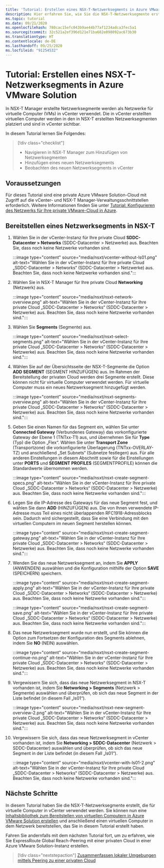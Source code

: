 ```yaml
---
title: 'Tutorial: Erstellen eines NSX-T-Netzwerksegments in Azure VMware Solution'
description: Hier erfahren Sie, wie Sie die NSX-T-Netzwerksegmente erstellen, die für virtuelle Computer in vCenter verwendet werden.
ms.topic: tutorial
ms.date: 09/21/2020
ms.openlocfilehash: 780cac15efc043b9ae44b77af1234adca3fec5a1
ms.sourcegitcommit: 32c521a2ef396d121e71ba682e098092ac673b30
ms.translationtype: HT
ms.contentlocale: de-DE
ms.lasthandoff: 09/25/2020
ms.locfileid: "91254532"
---
```

# <a name="tutorial-create-an-nsx-t-network-segment-in-azure-vmware-solution"></a>Tutorial: Erstellen eines NSX-T-Netzwerksegments in Azure VMware Solution

In NSX-T Manager erstellte Netzwerksegmente werden als Netzwerke für virtuelle Computer (VMs) in vCenter verwendet. Die in vCenter erstellten virtuellen Computer werden in den in NSX-T erstellten Netzwerksegmenten platziert und sind in vCenter sichtbar.

In diesem Tutorial lernen Sie Folgendes:

> [!div class="checklist"]
> * Navigieren in NSX-T Manager zum Hinzufügen von Netzwerksegmenten
> * Hinzufügen eines neuen Netzwerksegments
> * Beobachten des neuen Netzwerksegments in vCenter

## <a name="prerequisites"></a>Voraussetzungen

Für dieses Tutorial sind eine private Azure VMware Solution-Cloud mit Zugriff auf die vCenter- und NSX-T Manager-Verwaltungsschnittstellen erforderlich. Weitere Informationen finden Sie unter [Tutorial: Konfigurieren des Netzwerks für Ihre private VMware-Cloud in Azure](tutorial-configure-networking.md).

## <a name="provision-a-network-segment-in-nsx-t"></a>Bereitstellen eines Netzwerksegments in NSX-T

1. Wählen Sie in der vCenter-Instanz für Ihre private Cloud **SDDC-Datacenter > Networks** (SDDC-Datacenter > Netzwerke) aus. Beachten Sie, dass noch keine Netzwerke vorhanden sind.

   :::image type="content" source="media/nsxt/vcenter-without-ls01.png" alt-text="Wählen Sie in der vCenter-Instanz für Ihre private Cloud „SDDC-Datacenter > Networks“ (SDDC-Datacenter > Netzwerke) aus. Beachten Sie, dass noch keine Netzwerke vorhanden sind.":::

1. Wählen Sie in NSX-T Manager für Ihre private Cloud **Networking** (Netzwerk) aus.

   :::image type="content" source="media/nsxt/nsxt-network-overview.png" alt-text="Wählen Sie in der vCenter-Instanz für Ihre private Cloud „SDDC-Datacenter > Networks“ (SDDC-Datacenter > Netzwerke) aus. Beachten Sie, dass noch keine Netzwerke vorhanden sind.":::

1. Wählen Sie **Segments** (Segmente) aus.

   :::image type="content" source="media/nsxt/nsxt-select-segments.png" alt-text="Wählen Sie in der vCenter-Instanz für Ihre private Cloud „SDDC-Datacenter > Networks“ (SDDC-Datacenter > Netzwerke) aus. Beachten Sie, dass noch keine Netzwerke vorhanden sind.":::

1. Wählen Sie auf der Übersichtsseite der NSX-T-Segmente die Option **ADD SEGMENT** (SEGMENT HINZUFÜGEN) aus. Im Rahmen der Bereitstellung der privaten Cloud werden drei Segmente erstellt. Diese können nicht für virtuelle Computer verwendet werden.  Für virtuelle Computer muss ein neues Netzwerksegment hinzugefügt werden.

   :::image type="content" source="media/nsxt/nsxt-segments-overview.png" alt-text="Wählen Sie in der vCenter-Instanz für Ihre private Cloud „SDDC-Datacenter > Networks“ (SDDC-Datacenter > Netzwerke) aus. Beachten Sie, dass noch keine Netzwerke vorhanden sind.":::

1. Geben Sie einen Namen für das Segment ein, wählen Sie unter **Connected Gateway** (Verbundenes Gateway) das vorkonfigurierte Gateway der Ebene 1 (TNTxx-T1) aus, und übernehmen Sie für **Type** (Typ) die Option „Flex“. Wählen Sie unter **Transport Zone** (Transportzone) die vorkonfigurierte Überlagerung (TNTxx-OVERLAY-TZ) und anschließend „Set Subnets“ (Subnetze festlegen) aus. Für alle anderen Einstellungen in diesem Abschnitt sowie für die Einstellungen unter **PORTS** und **SEGMENT PROFILES** (SEGMENTPROFILE) können die Standardwerte übernommen werden.

   :::image type="content" source="media/nsxt/nsxt-create-segment-specs.png" alt-text="Wählen Sie in der vCenter-Instanz für Ihre private Cloud „SDDC-Datacenter > Networks“ (SDDC-Datacenter > Netzwerke) aus. Beachten Sie, dass noch keine Netzwerke vorhanden sind.":::

1. Legen Sie die IP-Adresse des Gateways für das neue Segment fest, und wählen Sie dann **ADD** (HINZUFÜGEN) aus. Die von Ihnen verwendete IP-Adresse muss Teil eines nicht überlappenden RFC1918-Adressblocks sein. Dadurch wird sichergestellt, dass Sie eine Verbindung mit den virtuellen Computern im neuen Segment herstellen können.

   :::image type="content" source="media/nsxt/nsxt-create-segment-gateway.png" alt-text="Wählen Sie in der vCenter-Instanz für Ihre private Cloud „SDDC-Datacenter > Networks“ (SDDC-Datacenter > Netzwerke) aus. Beachten Sie, dass noch keine Netzwerke vorhanden sind.":::

1. Wenden Sie das neue Netzwerksegment an, indem Sie **APPLY** (ANWENDEN) auswählen und die Konfiguration mithilfe der Option **SAVE** (SPEICHERN) speichern.

   :::image type="content" source="media/nsxt/nsxt-create-segment-apply.png" alt-text="Wählen Sie in der vCenter-Instanz für Ihre private Cloud „SDDC-Datacenter > Networks“ (SDDC-Datacenter > Netzwerke) aus. Beachten Sie, dass noch keine Netzwerke vorhanden sind.":::

   :::image type="content" source="media/nsxt/nsxt-create-segment-save.png" alt-text="Wählen Sie in der vCenter-Instanz für Ihre private Cloud „SDDC-Datacenter > Networks“ (SDDC-Datacenter > Netzwerke) aus. Beachten Sie, dass noch keine Netzwerke vorhanden sind.":::

1. Das neue Netzwerksegment wurde nun erstellt, und Sie können die Option zum Fortsetzen der Konfiguration des Segments ablehnen, indem Sie **NO** (NEIN) auswählen.

   :::image type="content" source="media/nsxt/nsxt-create-segment-continue-no.png" alt-text="Wählen Sie in der vCenter-Instanz für Ihre private Cloud „SDDC-Datacenter > Networks“ (SDDC-Datacenter > Netzwerke) aus. Beachten Sie, dass noch keine Netzwerke vorhanden sind.":::

1. Vergewissern Sie sich, dass das neue Netzwerksegment in NSX-T vorhanden ist, indem Sie **Networking > Segments** (Netzwerk > Segmente) auswählen und überprüfen, ob sich das neue Segment in der Liste befindet (in diesem Fall „ls01“).

   :::image type="content" source="media/nsxt/nsxt-new-segment-overview-2.png" alt-text="Wählen Sie in der vCenter-Instanz für Ihre private Cloud „SDDC-Datacenter > Networks“ (SDDC-Datacenter > Netzwerke) aus. Beachten Sie, dass noch keine Netzwerke vorhanden sind.":::

1. Vergewissern Sie sich, dass das neue Netzwerksegment in vCenter vorhanden ist, indem Sie **Networking > SDDC-Datacenter** (Netzwerk > SDDC-Datacenter) auswählen und überprüfen, ob sich das neue Segment in der Liste befindet (in diesem Fall „ls01“).

   :::image type="content" source="media/nsxt/vcenter-with-ls01-2.png" alt-text="Wählen Sie in der vCenter-Instanz für Ihre private Cloud „SDDC-Datacenter > Networks“ (SDDC-Datacenter > Netzwerke) aus. Beachten Sie, dass noch keine Netzwerke vorhanden sind.":::

## <a name="next-steps"></a>Nächste Schritte

In diesem Tutorial haben Sie die NSX-T-Netzwerksegmente erstellt, die für virtuelle Computer in vCenter verwendet werden. Sie können nun eine [Inhaltsbibliothek zum Bereitstellen von virtuellen Computern in Azure VMware Solution erstellen](deploy-vm-content-library.md) und anschließend einen virtuellen Computer in dem Netzwerk bereitstellen, das Sie in diesem Tutorial erstellt haben.

Fahren Sie andernfalls mit dem nächsten Tutorial fort, um zu erfahren, wie Sie ExpressRoute Global Reach-Peering mit einer privaten Cloud in einer Azure VMware Solution-Instanz erstellen.

> [!div class="nextstepaction"]
> [Zusammenfassen lokaler Umgebungen mittels Peering zu einer privaten Cloud](tutorial-expressroute-global-reach-private-cloud.md)

<!-- LINKS - external-->

<!-- LINKS - internal -->
